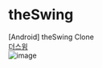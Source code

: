 # theSwing
[Android] theSwing Clone    
[더스윙](https://swing.career.greetinghr.com/)     
![image](https://github.com/chihyeonwon/theSwing/assets/58906858/a3975a93-3f84-4d6b-a177-fe64079ea8ac)

